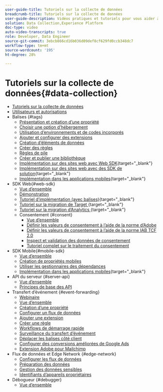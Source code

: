 ```yaml
---
user-guide-title: Tutoriels sur la collecte de données
breadcrumb-title: Tutoriels sur la collecte de données
user-guide-description: Vidéos pratiques et tutoriels pour vous aider à utiliser efficacement la collecte de données dans Experience Platform.
solution: Data Collection,Experience Platform
doc-type: video
auto-video-transcripts: true
role: Developer, Data Engineer
source-git-commit: 3ebcb866cd16b036d09def8cf629fd0ccb348dc7
workflow-type: tm+mt
source-wordcount: '195'
ht-degree: 28%

---
```



# Tutoriels sur la collecte de données{#data-collection}

+ [Tutoriels sur la collecte de données](overview.md)
+ [Utilisateurs et autorisations](admin/users-and-permissions.md)
+ Balises {#tags}
   + [Présentation et création d’une propriété](tags/create-a-property.md)
   + [Choisir une option d’hébergement](tags/choose-a-hosting-option.md)
   + [Utilisation d’environnements et de codes incorporés](tags/use-environments-and-embed-codes.md)
   + [Ajouter et configurer des extensions](tags/add-and-configure-extensions.md)
   + [Création d’éléments de données](tags/create-data-elements.md)
   + [Créer des règles](tags/build-rules.md)
   + [Règles de pile](tags/stack-rules.md)
   + [Créer et publier une bibliothèque](tags/build-and-publish-a-library.md)
   + [Implémentation sur des sites web avec Web SDK](https://experienceleague.adobe.com/docs/platform-learn/implement-web-sdk/overview.html?lang=fr){target="_blank"}
   + [Implémentation sur des sites web avec des SDK de solution](https://experienceleague.adobe.com/docs/platform-learn/implement-in-websites/overview.html?lang=fr){target="_blank"}
   + [Implémentation dans les applications mobiles](https://experienceleague.adobe.com/docs/platform-learn/implement-mobile-sdk/overview.html?lang=fr){target="_blank"}
+ SDK Web{#web-sdk}
   + [Vue d’ensemble](web-sdk/overview.md)
   + [Démonstration](web-sdk/demo.md)
   + [Tutoriel d’implémentation (avec balises)](https://experienceleague.adobe.com/docs/platform-learn/implement-web-sdk/overview.html?lang=fr){target="_blank"}
   + [ Tutoriel sur la migration de Target ](https://experienceleague.adobe.com/docs/platform-learn/migrate-target-to-websdk/introduction.html){target="_blank"}
   + [ Tutoriel sur la migration d’Analytics ](https://experienceleague.adobe.com/en/docs/platform-learn/migrate-analytics-to-websdk/migration-to-websdk-overview){target="_blank"}
   + Consentement {#consent}
      + [Vue d’ensemble](web-sdk/consent/overview.md)
      + [Définir les valeurs de consentement à l’aide de la norme d’Adobe](web-sdk/consent/set-consent-adobe.md)
      + [Définir les valeurs de consentement à l’aide de la norme IAB TCF 2.0](web-sdk/consent/set-consent-iab.md)
      + [Inspect et validation des données de consentement](web-sdk/consent/inspect.md)
      + [Tutoriel complet sur le traitement du consentement](web-sdk/consent/tutorial.md)
+ SDK Mobile{#mobile-sdk}
   + [Vue d’ensemble](mobile-sdk/overview.md)
   + [Création de propriétés mobiles](mobile-sdk/create-mobile-properties.md)
   + [Utiliser les gestionnaires des dépendances](mobile-sdk/use-dependency-managers.md)
   + [Implémentation dans les applications mobiles](https://experienceleague.adobe.com/docs/platform-learn/implement-mobile-sdk/overview.html?lang=fr){target="_blank"}
+ API du serveur {#server-api}
   + [Vue d’ensemble](server-api/overview.md)
   + [Principes de base des API](server-api/introduction.md)
+ Transfert d’événement {#event-forwarding}
   + [Webinaire](event-forwarding/webinar.md)
   + [Vue d’ensemble](event-forwarding/overview.md)
   + [Création d’une propriété](event-forwarding/create-a-property.md)
   + [Configurer un flux de données](event-forwarding/set-up-a-datastream.md)
   + [Ajouter une extension](event-forwarding/add-an-extension.md)
   + [Créer une règle](event-forwarding/create-a-rule.md)
   + [Workflows de démarrage rapide](event-forwarding/quick-start-workflows.md)
   + [Surveillance du transfert d’événement](event-forwarding/monitor.md)
   + [Déplacer les balises côté client](event-forwarding/consider-moving-tags.md)
   + [Configurer des conversions améliorées de Google Ads](event-forwarding/set-up-google-ads-enhanced-conversions.md)
   + [Extension Adobe pour Mailchimp](event-forwarding/adobe-extension-for-mailchimp.md)
+ Flux de données et Edge Network {#edge-network}
   + [Configurer les flux de données](edge/configure-datastreams.md)
   + [Préparation des données](edge/data-prep.md)
   + [Gestion des données sensibles](edge/manage-sensitive-data-in-datastreams.md)
   + [Identifiants d’appareils propriétaires](edge/generate-first-party-device-ids.md)
+ Débogueur {#debugger}
   + [Vue d’ensemble](debugger/overview.md)
